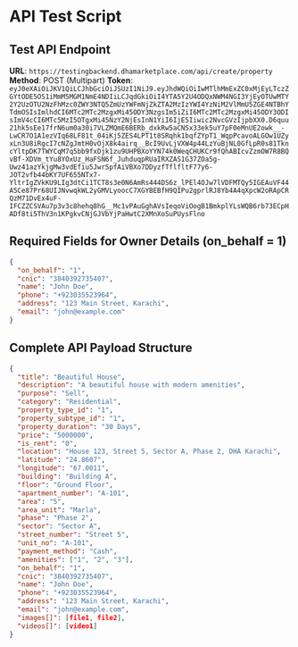 # API Test Script

## Test API Endpoint
**URL**: `https://testingbackend.dhamarketplace.com/api/create/property`
**Method**: POST (Multipart)
**Token**: `eyJ0eXAiOiJKV1QiLCJhbGciOiJSUzI1NiJ9.eyJhdWQiOiIwMTlhMmExZC0xMjEyLTczZGYtODE5OS1iMmM5MGM1NmE4NDIiLCJqdGkiOiI4YTA5Y2U4ODQxNWM4NGI3YjEyOTUwMTY2Y2UzOTU2NzFhMzc0ZWY3NTQ5ZmUzYWFmNjZkZTA2MzIzYWI4YzNiM2VlMmU5ZGE4NTBhYTdmOSIsImlhdCI6MTc2MTc2MzgxMi45ODY3NzgsIm5iZiI6MTc2MTc2MzgxMi45ODY3ODIsImV4cCI6MTc5MzI5OTgxMi45NzY2NjEsInN1YiI6IjE5Iiwic2NvcGVzIjpbXX0.D6quu21hk5sEe17frN6um0a30i7VLZMQmE6BERb_dxkRw5aCNSx33ek5uY7pF0eMnUE2owk__-LwCR7O1A1ezVIq68LF81t_04iKj5ZES4LPT1t8SRqhk1bqfZYpT1_WqpPcavoALGOw1UZyxLn3U8iRgcI7cNZgJmtH0vOjX8k4airq__BcI9UvLjVXW4p44LzYuBjNL0GfLpR0s81TkncYltpDK7TWYCqM7q5bb9fxDjk1zu9UHPBXoYYN74k0WeqCHUKCr9fQhABIcvZzmOW7R8BQvBf-XDVm_tYu8YOxUz_HaFSN6f_JuhduqpRUaIRXZAS1G37ZOa5g-Uwz41azYkjgMw3vdEfiu5JwrSpfAiVBXo7DDyzfTflfltF77y6-JOT2vfb44bKY7UF655NTx7-YltrIgZVkKU9LIg3dtCi1TCT8s3e0N6AmRs444DS6z_lPEl4OJw7lVDFMTQy5IGEAuVF44A5Ce87Pr68UIJNvwqkWL2yGMVLyoocC7XGYBEBfH9QIPu2gprlRJ8Yb4A4qXpcW2oRApCRQzM71DvEx4uF-IFCZZCSVAu7p3v3c8hehq8hG__Mc1vPAuGghAVsIeqoViOogB1BmkplYLsWQB6rb73ECpHADf8ti5ThV3n1KPgkvCNjGJVbYjPaHwtC2XMnXoSuPUysFlno`

## Required Fields for Owner Details (on_behalf = 1)
```json
{
  "on_behalf": "1",
  "cnic": "3840392735407",
  "name": "John Doe", 
  "phone": "+923035523964",
  "address": "123 Main Street, Karachi",
  "email": "john@example.com"
}
```

## Complete API Payload Structure
```json
{
  "title": "Beautiful House",
  "description": "A beautiful house with modern amenities",
  "purpose": "Sell",
  "category": "Residential", 
  "property_type_id": "1",
  "property_subtype_id": "1",
  "property_duration": "30 Days",
  "price": "5000000",
  "is_rent": "0",
  "location": "House 123, Street 5, Sector A, Phase 2, DHA Karachi",
  "latitude": "24.8607",
  "longitude": "67.0011",
  "building": "Building A",
  "floor": "Ground Floor", 
  "apartment_number": "A-101",
  "area": "5",
  "area_unit": "Marla",
  "phase": "Phase 2",
  "sector": "Sector A", 
  "street_number": "Street 5",
  "unit_no": "A-101",
  "payment_method": "Cash",
  "amenities": ["1", "2", "3"],
  "on_behalf": "1",
  "cnic": "3840392735407",
  "name": "John Doe",
  "phone": "+923035523964", 
  "address": "123 Main Street, Karachi",
  "email": "john@example.com",
  "images[]": [file1, file2],
  "videos[]": [video1]
}
```